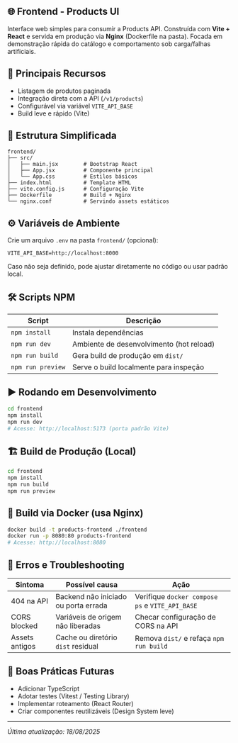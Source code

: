 ## 🌐 Frontend - Products UI

Interface web simples para consumir a Products API. Construída com **Vite + React** e servida em produção via **Nginx** (Dockerfile na pasta). Focada em demonstração rápida do catálogo e comportamento sob carga/falhas artificiais.

## 🚀 Principais Recursos
- Listagem de produtos paginada
- Integração direta com a API (`/v1/products`)
- Configurável via variável `VITE_API_BASE`
- Build leve e rápido (Vite)

## 📁 Estrutura Simplificada
```
frontend/
├── src/
│   ├── main.jsx        # Bootstrap React
│   ├── App.jsx         # Componente principal
│   └── App.css         # Estilos básicos
├── index.html          # Template HTML
├── vite.config.js      # Configuração Vite
├── Dockerfile          # Build + Nginx
└── nginx.conf          # Servindo assets estáticos
```

## ⚙️ Variáveis de Ambiente
Crie um arquivo `.env` na pasta `frontend/` (opcional):
```
VITE_API_BASE=http://localhost:8000
```
Caso não seja definido, pode ajustar diretamente no código ou usar padrão local.

## 🛠️ Scripts NPM
| Script | Descrição |
|--------|-----------|
| `npm install` | Instala dependências |
| `npm run dev` | Ambiente de desenvolvimento (hot reload) |
| `npm run build` | Gera build de produção em `dist/` |
| `npm run preview` | Serve o build localmente para inspeção |

## ▶️ Rodando em Desenvolvimento
```bash
cd frontend
npm install
npm run dev
# Acesse: http://localhost:5173 (porta padrão Vite)
```

## 🏗️ Build de Produção (Local)
```bash
cd frontend
npm install
npm run build
npm run preview
```

## 🐳 Build via Docker (usa Nginx)
```bash
docker build -t products-frontend ./frontend
docker run -p 8080:80 products-frontend
# Acesse: http://localhost:8080
```

## 🔄 Erros e Troubleshooting
| Sintoma | Possível causa | Ação |
|---------|----------------|------|
| 404 na API | Backend não iniciado ou porta errada | Verifique `docker compose ps` e `VITE_API_BASE` |
| CORS blocked | Variáveis de origem não liberadas | Checar configuração de CORS na API |
| Assets antigos | Cache ou diretório `dist` residual | Remova `dist/` e refaça `npm run build` |

## 📌 Boas Práticas Futuras
- Adicionar TypeScript
- Adotar testes (Vitest / Testing Library)
- Implementar roteamento (React Router)
- Criar componentes reutilizáveis (Design System leve)

---
_Última atualização: 18/08/2025_
